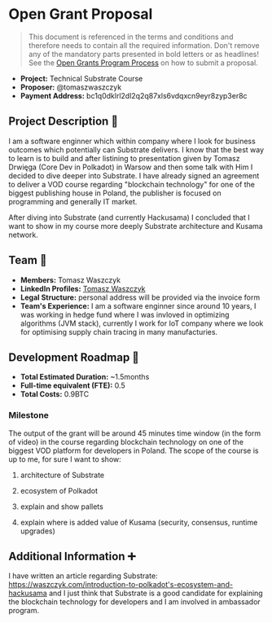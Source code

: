 # Open Grant Proposal

> This document is referenced in the terms and conditions and therefore needs to contain all the required information. Don't remove any of the mandatory parts presented in bold letters or as headlines! See the [Open Grants Program Process](https://github.com/w3f/Open-Grants-Program/blob/master/README_2.md) on how to submit a proposal.

* **Project:** Technical Substrate Course
* **Proposer:** @tomaszwaszczyk
* **Payment Address:** bc1q0dklrl2dl2q2q87xls6vdqxcn9eyr8zyp3er8c

## Project Description :page_facing_up:

I am a software enginner which within company where I look for business outcomes which potentially can Substrate delivers. I know that the best way to learn is to build and after listining to presentation given by Tomasz Drwięga (Core Dev in Polkadot) in Warsow and then some talk with Him I decided to dive deeper into Substrate. I have already signed an agreement to deliver a VOD course regarding "blockchain technology" for one of the biggest publishing house in Poland, the publisher is focused on programming and generally IT market.

After diving into Substrate (and currently Hackusama) I concluded that I want to show in my course more deeply Substrate architecture and Kusama network.

## Team :busts_in_silhouette:

* **Members:** Tomasz Waszczyk
* **LinkedIn Profiles:** [Tomasz Waszczyk](https://www.linkedin.com/in/tomaszwaszczyk)
* **Legal Structure:** personal address will be provided via the invoice form
* **Team's Experience:** I am a software enginner since around 10 years, I was working in hedge fund where I was invloved in optimizing algorithms (JVM stack), currently I work for IoT company where we look for optimising supply chain tracing in many manufacturies.

## Development Roadmap :nut_and_bolt: 

* **Total Estimated Duration:** ~1.5months
* **Full-time equivalent (FTE):**  0.5
* **Total Costs:** 0.9BTC

### Milestone

The output of the grant will be around 45 minutes time window (in the form of video) in the course regarding blockchain technology on one of the biggest VOD platform for developers in Poland. The scope of the course is up to me, for sure I want to show:

1. architecture of Substrate

2. ecosystem of Polkadot

3. explain and show pallets

4. explain where is added value of Kusama (security, consensus, runtime upgrades)

## Additional Information :heavy_plus_sign:

I have written an article regarding Substrate: https://waszczyk.com/introduction-to-polkadot's-ecosystem-and-hackusama and I just think that Substrate is a good candidate for explaining the blockchain technology for developers and I am involved in ambassador program.

